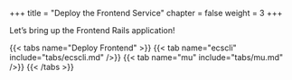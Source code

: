 +++
title = "Deploy the Frontend Service"
chapter = false
weight = 3
+++

Let’s bring up the Frontend Rails application!

{{< tabs name="Deploy Frontend" >}}
{{< tab name="ecscli" include="tabs/ecscli.md" />}}
{{< tab name="mu" include="tabs/mu.md" />}}
{{< /tabs >}}